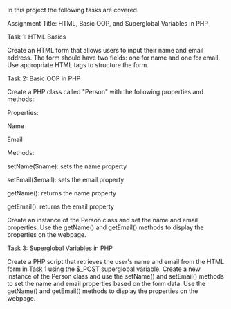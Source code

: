 In this project the following tasks are covered.

Assignment Title: HTML, Basic OOP, and Superglobal Variables in PHP

Task 1: HTML Basics

Create an HTML form that allows users to input their name and email address. The form should have two fields: one for name and one for email. Use appropriate HTML tags to structure the form.

Task 2: Basic OOP in PHP

Create a PHP class called "Person" with the following properties and methods:

Properties:

Name

Email

Methods:

setName($name): sets the name property

setEmail($email): sets the email property

getName(): returns the name property

getEmail(): returns the email property

Create an instance of the Person class and set the name and email properties. Use the getName() and getEmail() methods to display the properties on the webpage.

Task 3: Superglobal Variables in PHP

Create a PHP script that retrieves the user's name and email from the HTML form in Task 1 using the $_POST superglobal variable. Create a new instance of the Person class and use the setName() and setEmail() methods to set the name and email properties based on the form data. Use the getName() and getEmail() methods to display the properties on the webpage.
